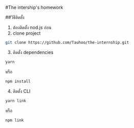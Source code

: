 #The intership's homework

##วิธีติดตั้ง

1. ต้องติดตั้ง nod.js ก่อน
2. clone project

```bash
git clone https://github.com/Tauhoo/the-internship.git
```

3. ติดตั้ง dependencies

```bash
ัyarn
```

หรือ

```bash
npm install
```

4. ติดตั้ง CLI

```bash
yarn link
```

หรือ

```bash
npm link
```
